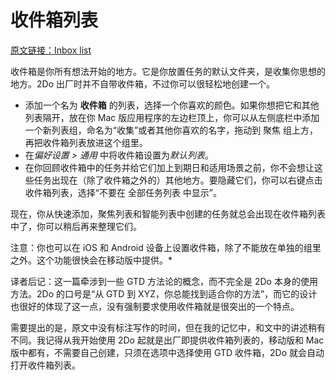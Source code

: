 # 收件箱列表

[原文链接：Inbox list](https://www.2doapp.com/tip-inbox/)

收件箱是你所有想法开始的地方。它是你放置任务的默认文件夹，是收集你思想的地方。2Do 出厂时并不自带收件箱，不过你可以很轻松地创建一个。

- 添加一个名为 **收件箱** 的列表，选择一个你喜欢的颜色。如果你想把它和其他列表隔开，放在你 Mac 版应用程序的左边栏顶上，你可以从左侧底栏中添加一个新列表组，命名为“收集”或者其他你喜欢的名字，拖动到 聚焦 组上方，再把收件箱列表放进这个组里。
- 在*偏好设置 > 通用* 中将收件箱设置为*默认列表*。
- 在你回顾收件箱中的任务并给它们加上到期日和适用场景之前，你不会想让这些任务出现在（除了收件箱之外的）其他地方。要隐藏它们，你可以右键点击收件箱列表，选择“不要在 全部任务列表 中显示”。

现在，你从快速添加，聚焦列表和智能列表中创建的任务就总会出现在收件箱列表中了，你可以稍后再来整理它们。

注意：你也可以在 iOS 和 Android 设备上设置收件箱，除了不能放在单独的组里之外。这个功能很快会在移动版中提供。*

译者后记：这一篇牵涉到一些 GTD 方法论的概念，而不完全是 2Do 本身的使用方法。2Do 的口号是“从 GTD 到 XYZ，你总能找到适合你的方法”，而它的设计也很好的体现了这一点，没有强制要求使用收件箱就是很突出的一个特点。

需要提出的是，原文中没有标注写作的时间，但在我的记忆中，和文中的讲述稍有不同。我记得从我开始使用 2Do 起就是出厂即提供收件箱列表的，移动版和 Mac 版中都有，不需要自己创建，只须在选项中选择使用 GTD 收件箱，2Do 就会自动打开收件箱列表。